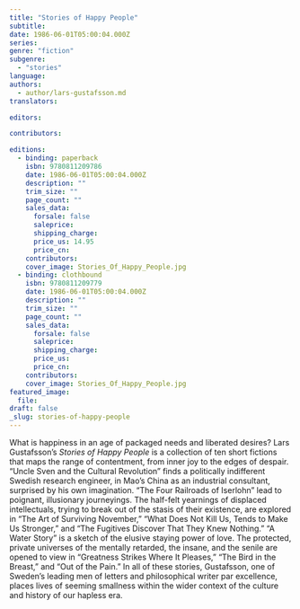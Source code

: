 ```yaml
---
title: "Stories of Happy People"
subtitle:
date: 1986-06-01T05:00:04.000Z
series:
genre: "fiction"
subgenre:
  - "stories"
language:
authors:
  - author/lars-gustafsson.md
translators:

editors:

contributors:

editions:
  - binding: paperback
    isbn: 9780811209786
    date: 1986-06-01T05:00:04.000Z
    description: ""
    trim_size: ""
    page_count: ""
    sales_data:
      forsale: false
      saleprice:
      shipping_charge:
      price_us: 14.95
      price_cn:
    contributors:
    cover_image: Stories_Of_Happy_People.jpg
  - binding: clothbound
    isbn: 9780811209779
    date: 1986-06-01T05:00:04.000Z
    description: ""
    trim_size: ""
    page_count: ""
    sales_data:
      forsale: false
      saleprice:
      shipping_charge:
      price_us:
      price_cn:
    contributors:
    cover_image: Stories_Of_Happy_People.jpg
featured_image:
  file:
draft: false
_slug: stories-of-happy-people
---
```


What is happiness in an age of packaged needs and liberated desires? Lars Gustafsson’s _Stories of Happy People_ is a collection of ten short fictions that maps the range of contentment, from inner joy to the edges of despair. “Uncle Sven and the Cultural Revolution” finds a politically indifferent Swedish research engineer, in Mao’s China as an industrial consultant, surprised by his own imagination. “The Four Railroads of Iserlohn” lead to poignant, illusionary journeyings. The half-felt yearnings of displaced intellectuals, trying to break out of the stasis of their existence, are explored in “The Art of Surviving November,” “What Does Not Kill Us, Tends to Make Us Stronger,” and “The Fugitives Discover That They Knew Nothing.” “A Water Story” is a sketch of the elusive staying power of love. The protected, private universes of the mentally retarded, the insane, and the senile are opened to view in “Greatness Strikes Where It Pleases,” “The Bird in the Breast,” and “Out of the Pain.” In all of these stories, Gustafsson, one of Sweden’s leading men of letters and philosophical writer par excellence, places lives of seeming smallness within the wider context of the culture and history of our hapless era.

